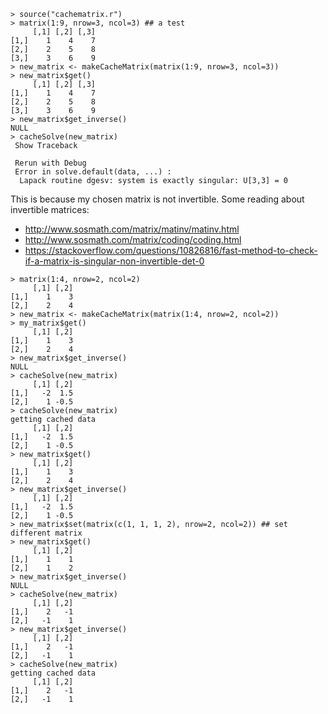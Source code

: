 ```
> source("cachematrix.r")
> matrix(1:9, nrow=3, ncol=3) ## a test
     [,1] [,2] [,3]
[1,]    1    4    7
[2,]    2    5    8
[3,]    3    6    9
> new_matrix <- makeCacheMatrix(matrix(1:9, nrow=3, ncol=3))
> new_matrix$get()
     [,1] [,2] [,3]
[1,]    1    4    7
[2,]    2    5    8
[3,]    3    6    9
> new_matrix$get_inverse()
NULL
> cacheSolve(new_matrix)
 Show Traceback

 Rerun with Debug
 Error in solve.default(data, ...) :
  Lapack routine dgesv: system is exactly singular: U[3,3] = 0
```

This is because my chosen matrix is not invertible.
Some reading about invertible matrices:
- http://www.sosmath.com/matrix/matinv/matinv.html
- http://www.sosmath.com/matrix/coding/coding.html
- https://stackoverflow.com/questions/10826816/fast-method-to-check-if-a-matrix-is-singular-non-invertible-det-0

```
> matrix(1:4, nrow=2, ncol=2)
     [,1] [,2]
[1,]    1    3
[2,]    2    4
> new_matrix <- makeCacheMatrix(matrix(1:4, nrow=2, ncol=2))
> my_matrix$get()
     [,1] [,2]
[1,]    1    3
[2,]    2    4
> new_matrix$get_inverse()
NULL
> cacheSolve(new_matrix)
     [,1] [,2]
[1,]   -2  1.5
[2,]    1 -0.5
> cacheSolve(new_matrix)
getting cached data
     [,1] [,2]
[1,]   -2  1.5
[2,]    1 -0.5
> new_matrix$get()
     [,1] [,2]
[1,]    1    3
[2,]    2    4
> new_matrix$get_inverse()
     [,1] [,2]
[1,]   -2  1.5
[2,]    1 -0.5
> new_matrix$set(matrix(c(1, 1, 1, 2), nrow=2, ncol=2)) ## set different matrix
> new_matrix$get()
     [,1] [,2]
[1,]    1    1
[2,]    1    2
> new_matrix$get_inverse()
NULL
> cacheSolve(new_matrix)
     [,1] [,2]
[1,]    2   -1
[2,]   -1    1
> new_matrix$get_inverse()
     [,1] [,2]
[1,]    2   -1
[2,]   -1    1
> cacheSolve(new_matrix)
getting cached data
     [,1] [,2]
[1,]    2   -1
[2,]   -1    1
```
